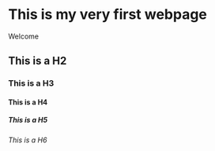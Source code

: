 # This is my very first webpage

Welcome

## This is a H2

### This is a H3

#### This is a H4

##### This is a H5

###### This is a H6

